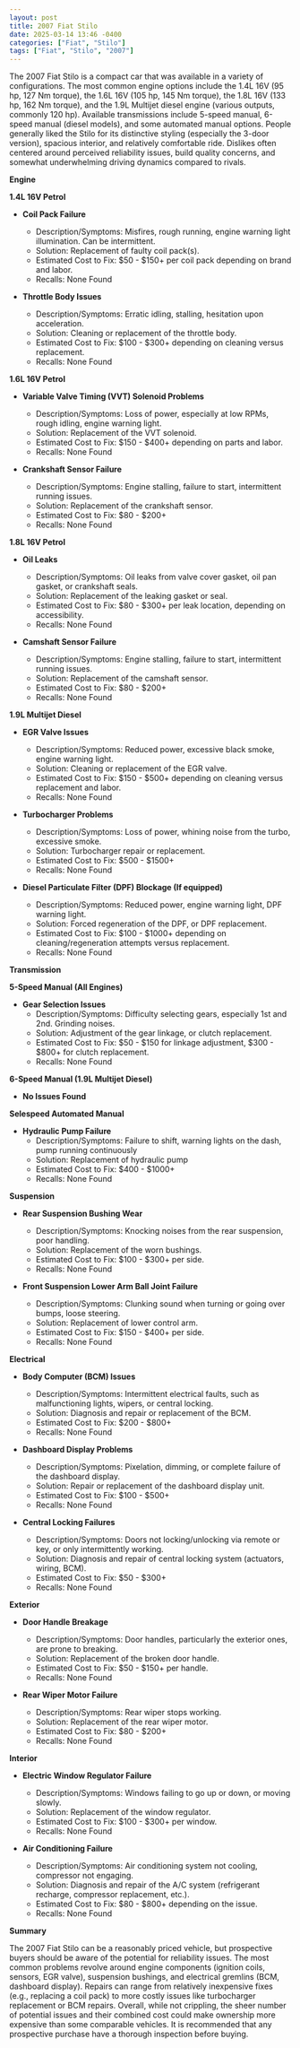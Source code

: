```yaml
---
layout: post
title: 2007 Fiat Stilo
date: 2025-03-14 13:46 -0400
categories: ["Fiat", "Stilo"]
tags: ["Fiat", "Stilo", "2007"]
---
```

The 2007 Fiat Stilo is a compact car that was available in a variety of configurations. The most common engine options include the 1.4L 16V (95 hp, 127 Nm torque), the 1.6L 16V (105 hp, 145 Nm torque), the 1.8L 16V (133 hp, 162 Nm torque), and the 1.9L Multijet diesel engine (various outputs, commonly 120 hp). Available transmissions include 5-speed manual, 6-speed manual (diesel models), and some automated manual options. People generally liked the Stilo for its distinctive styling (especially the 3-door version), spacious interior, and relatively comfortable ride. Dislikes often centered around perceived reliability issues, build quality concerns, and somewhat underwhelming driving dynamics compared to rivals.

**Engine**

**1.4L 16V Petrol**

*   **Coil Pack Failure**
    *   Description/Symptoms: Misfires, rough running, engine warning light illumination. Can be intermittent.
    *   Solution: Replacement of faulty coil pack(s).
    *   Estimated Cost to Fix: $50 - $150+ per coil pack depending on brand and labor.
    *   Recalls: None Found

*   **Throttle Body Issues**
    *   Description/Symptoms: Erratic idling, stalling, hesitation upon acceleration.
    *   Solution: Cleaning or replacement of the throttle body.
    *   Estimated Cost to Fix: $100 - $300+ depending on cleaning versus replacement.
    *   Recalls: None Found

**1.6L 16V Petrol**

*   **Variable Valve Timing (VVT) Solenoid Problems**
    *   Description/Symptoms: Loss of power, especially at low RPMs, rough idling, engine warning light.
    *   Solution: Replacement of the VVT solenoid.
    *   Estimated Cost to Fix: $150 - $400+ depending on parts and labor.
    *   Recalls: None Found

*   **Crankshaft Sensor Failure**
    *   Description/Symptoms: Engine stalling, failure to start, intermittent running issues.
    *   Solution: Replacement of the crankshaft sensor.
    *   Estimated Cost to Fix: $80 - $200+
    *   Recalls: None Found

**1.8L 16V Petrol**

*   **Oil Leaks**
    *   Description/Symptoms: Oil leaks from valve cover gasket, oil pan gasket, or crankshaft seals.
    *   Solution: Replacement of the leaking gasket or seal.
    *   Estimated Cost to Fix: $80 - $300+ per leak location, depending on accessibility.
    *   Recalls: None Found

*   **Camshaft Sensor Failure**
    *   Description/Symptoms: Engine stalling, failure to start, intermittent running issues.
    *   Solution: Replacement of the camshaft sensor.
    *   Estimated Cost to Fix: $80 - $200+
    *   Recalls: None Found

**1.9L Multijet Diesel**

*   **EGR Valve Issues**
    *   Description/Symptoms: Reduced power, excessive black smoke, engine warning light.
    *   Solution: Cleaning or replacement of the EGR valve.
    *   Estimated Cost to Fix: $150 - $500+ depending on cleaning versus replacement and labor.
    *   Recalls: None Found

*   **Turbocharger Problems**
    *   Description/Symptoms: Loss of power, whining noise from the turbo, excessive smoke.
    *   Solution: Turbocharger repair or replacement.
    *   Estimated Cost to Fix: $500 - $1500+
    *   Recalls: None Found

*   **Diesel Particulate Filter (DPF) Blockage (If equipped)**
    *   Description/Symptoms: Reduced power, engine warning light, DPF warning light.
    *   Solution: Forced regeneration of the DPF, or DPF replacement.
    *   Estimated Cost to Fix: $100 - $1000+ depending on cleaning/regeneration attempts versus replacement.
    *   Recalls: None Found

**Transmission**

**5-Speed Manual (All Engines)**

*   **Gear Selection Issues**
    *   Description/Symptoms: Difficulty selecting gears, especially 1st and 2nd. Grinding noises.
    *   Solution: Adjustment of the gear linkage, or clutch replacement.
    *   Estimated Cost to Fix: $50 - $150 for linkage adjustment, $300 - $800+ for clutch replacement.
    *   Recalls: None Found

**6-Speed Manual (1.9L Multijet Diesel)**

*   **No Issues Found**

**Selespeed Automated Manual**

*   **Hydraulic Pump Failure**
    *   Description/Symptoms: Failure to shift, warning lights on the dash, pump running continuously
    *   Solution: Replacement of hydraulic pump
    *   Estimated Cost to Fix: $400 - $1000+
    *   Recalls: None Found

**Suspension**

*   **Rear Suspension Bushing Wear**
    *   Description/Symptoms: Knocking noises from the rear suspension, poor handling.
    *   Solution: Replacement of the worn bushings.
    *   Estimated Cost to Fix: $100 - $300+ per side.
    *   Recalls: None Found

*   **Front Suspension Lower Arm Ball Joint Failure**
    *   Description/Symptoms: Clunking sound when turning or going over bumps, loose steering.
    *   Solution: Replacement of lower control arm.
    *   Estimated Cost to Fix: $150 - $400+ per side.
    *   Recalls: None Found

**Electrical**

*   **Body Computer (BCM) Issues**
    *   Description/Symptoms: Intermittent electrical faults, such as malfunctioning lights, wipers, or central locking.
    *   Solution: Diagnosis and repair or replacement of the BCM.
    *   Estimated Cost to Fix: $200 - $800+
    *   Recalls: None Found

*   **Dashboard Display Problems**
    *   Description/Symptoms: Pixelation, dimming, or complete failure of the dashboard display.
    *   Solution: Repair or replacement of the dashboard display unit.
    *   Estimated Cost to Fix: $100 - $500+
    *   Recalls: None Found

*   **Central Locking Failures**
    *   Description/Symptoms: Doors not locking/unlocking via remote or key, or only intermittently working.
    *   Solution: Diagnosis and repair of central locking system (actuators, wiring, BCM).
    *   Estimated Cost to Fix: $50 - $300+
    *   Recalls: None Found

**Exterior**

*   **Door Handle Breakage**
    *   Description/Symptoms: Door handles, particularly the exterior ones, are prone to breaking.
    *   Solution: Replacement of the broken door handle.
    *   Estimated Cost to Fix: $50 - $150+ per handle.
    *   Recalls: None Found

*   **Rear Wiper Motor Failure**
    *   Description/Symptoms: Rear wiper stops working.
    *   Solution: Replacement of the rear wiper motor.
    *   Estimated Cost to Fix: $80 - $200+
    *   Recalls: None Found

**Interior**

*   **Electric Window Regulator Failure**
    *   Description/Symptoms: Windows failing to go up or down, or moving slowly.
    *   Solution: Replacement of the window regulator.
    *   Estimated Cost to Fix: $100 - $300+ per window.
    *   Recalls: None Found

*   **Air Conditioning Failure**
    *   Description/Symptoms: Air conditioning system not cooling, compressor not engaging.
    *   Solution: Diagnosis and repair of the A/C system (refrigerant recharge, compressor replacement, etc.).
    *   Estimated Cost to Fix: $80 - $800+ depending on the issue.
    *   Recalls: None Found

**Summary**

The 2007 Fiat Stilo can be a reasonably priced vehicle, but prospective buyers should be aware of the potential for reliability issues. The most common problems revolve around engine components (ignition coils, sensors, EGR valve), suspension bushings, and electrical gremlins (BCM, dashboard display). Repairs can range from relatively inexpensive fixes (e.g., replacing a coil pack) to more costly issues like turbocharger replacement or BCM repairs. Overall, while not crippling, the sheer number of potential issues and their combined cost could make ownership more expensive than some comparable vehicles. It is recommended that any prospective purchase have a thorough inspection before buying.

